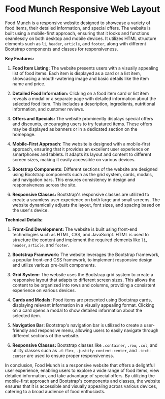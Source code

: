 # Food Munch Responsive Web Layout

Food Munch is a responsive website designed to showcase a variety of food items, their detailed information, and special offers. The website is built using a mobile-first approach, ensuring that it looks and functions seamlessly on both desktop and mobile devices. It utilizes HTML structure elements such as `li`, `header`, `article`, and `footer`, along with different Bootstrap components and classes for responsiveness.

**Key Features:**

1. **Food Item Listing:** The website presents users with a visually appealing list of food items. Each item is displayed as a card or a list item, showcasing a mouth-watering image and basic details like the item name and price.

2. **Detailed Food Information:** Clicking on a food item card or list item reveals a modal or a separate page with detailed information about the selected food item. This includes a description, ingredients, nutritional information, and customer reviews.

3. **Offers and Specials:** The website prominently displays special offers and discounts, encouraging users to try featured items. These offers may be displayed as banners or in a dedicated section on the homepage.

4. **Mobile-First Approach:** The website is designed with a mobile-first approach, ensuring that it provides an excellent user experience on smartphones and tablets. It adapts its layout and content to different screen sizes, making it easily accessible on various devices.

5. **Bootstrap Components:** Different sections of the website are designed using Bootstrap components such as the grid system, cards, modals, and navigation bars. This ensures consistency in design and responsiveness across the site.

6. **Responsive Classes:** Bootstrap's responsive classes are utilized to create a seamless user experience on both large and small screens. The website dynamically adjusts the layout, font sizes, and spacing based on the user's device.

**Technical Details:**

1. **Front-End Development:** The website is built using front-end technologies such as HTML, CSS, and JavaScript. HTML is used to structure the content and implement the required elements like `li`, `header`, `article`, and `footer`.

2. **Bootstrap Framework:** The website leverages the Bootstrap framework, a popular front-end CSS framework, to implement responsive design and utilize various pre-built components.

3. **Grid System:** The website uses the Bootstrap grid system to create a responsive layout that adapts to different screen sizes. This allows the content to be organized into rows and columns, providing a consistent experience on various devices.

4. **Cards and Modals:** Food items are presented using Bootstrap cards, displaying relevant information in a visually appealing format. Clicking on a card opens a modal to show detailed information about the selected item.

5. **Navigation Bar:** Bootstrap's navigation bar is utilized to create a user-friendly and responsive menu, allowing users to easily navigate through different sections of the website.

6. **Responsive Classes:** Bootstrap classes like `.container`, `.row`, `.col`, and utility classes such as `.d-flex`, `.justify-content-center`, and `.text-center` are used to ensure proper responsiveness.

In conclusion, Food Munch is a responsive website that offers a delightful user experience, enabling users to explore a wide range of food items, view detailed information, and take advantage of special offers. By utilizing the mobile-first approach and Bootstrap's components and classes, the website ensures that it is accessible and visually appealing across various devices, catering to a broad audience of food enthusiasts.

